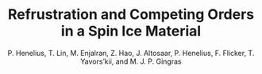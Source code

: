 ---
blurb: |
    We showed a pyrochloric oxide, considered to be a classical system, has quantum behavior.
title: Refrustration and Competing Orders in a Spin Ice Material
venue: Phys. Rev. B.
year: 2016
author: P. Henelius, T. Lin, M. Enjalran, Z. Hao, J. Altosaar, P. Henelius, F. Flicker, T. Yavors’kii, and M. J. P. Gingras
link: https://journals.aps.org/prb/abstract/10.1103/PhysRevB.93.024402
pdf: 2015_Henelius-Lin-Enjalran-Hao-Rau-Altosaar-Flicker-Yavorskii-Gingras_Refrustration.pdf
arxiv: http://arxiv.org/abs/1512.05361
code: https://github.com/altosaar/CumulantExpander
thumb: ice-thumb.png
description: |
  Featured on the <a href="https://journals.aps.org/prb/kaleidoscope/prb/93/2/024402">PRB front page</a>.

bibtex: |
    @article{PhysRevB.93.024402,
      title = {Refrustration and competing orders in the prototypical ${\mathrm{Dy}}_{2}{\mathrm{Ti}}_{2}{\mathrm{O}}_{7}$ spin ice material},
      author = {Henelius, P. and Lin, T. and Enjalran, M. and Hao, Z. and Rau, J. G. and Altosaar, J. and Flicker, F. and Yavors'kii, T. and Gingras, M. J. P.},
      journal = {Phys. Rev. B},
      volume = {93},
      issue = {2},
      pages = {024402},
      numpages = {23},
      year = {2016},
      month = {Jan},
      publisher = {American Physical Society},
      doi = {10.1103/PhysRevB.93.024402},
      url = {https://link.aps.org/doi/10.1103/PhysRevB.93.024402}
    }

---